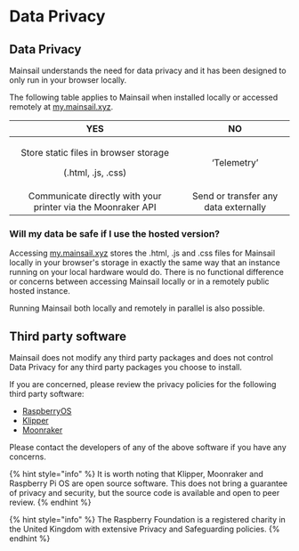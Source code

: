 # Data Privacy

## Data Privacy

Mainsail understands the need for data privacy and it has been designed to only run in your browser locally.

The following table applies to Mainsail when installed locally or accessed remotely at [my.mainsail.xyz](http://my.mainsail.xyz).

|                                  YES                                  |                  NO                  |
| :-------------------------------------------------------------------: | :----------------------------------: |
| <p>Store static files in browser storage</p><p>(.html, .js, .css)</p> |              ‘Telemetry’             |
|      Communicate directly with your printer via the Moonraker API     | Send or transfer any data externally |

### Will my data be safe if I use the hosted version?

Accessing [my.mainsail.xyz](http://my.mainsail.xyz) stores the .html, .js and .css files for Mainsail locally in your browser's storage in exactly the same way that an instance running on your local hardware would do. There is no functional difference or concerns between accessing Mainsail locally or in a remotely public hosted instance.

Running Mainsail both locally and remotely in parallel is also possible.

## Third party software

Mainsail does not modify any third party packages and does not control Data Privacy for any third party packages you choose to install.

If you are concerned, please review the privacy policies for the following third party software:

* [RaspberryOS](https://www.raspberrypi.org/privacy/)
* [Klipper](https://github.com/Klipper3d/klipper)
* [Moonraker](https://github.com/Arksine/moonraker)

Please contact the developers of any of the above software if you have any concerns.

{% hint style="info" %}
It is worth noting that Klipper, Moonraker and Raspberry Pi OS are open source software. This does not bring a guarantee of privacy and security, but the source code is available and open to peer review.
{% endhint %}

{% hint style="info" %}
The Raspberry Foundation is a registered charity in the United Kingdom with extensive Privacy and Safeguarding policies.
{% endhint %}
